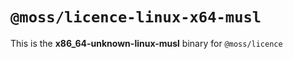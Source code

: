 # `@moss/licence-linux-x64-musl`

This is the **x86_64-unknown-linux-musl** binary for `@moss/licence`
